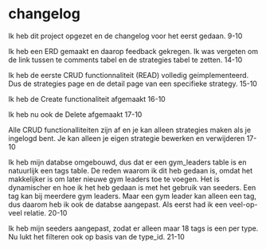 # changelog
Ik heb dit project opgezet en de changelog voor het eerst gedaan. 9-10

Ik heb een ERD gemaakt en daarop feedback gekregen. Ik was vergeten om de link tussen te comments tabel en de strategies tabel te zetten. 14-10

Ik heb de eerste CRUD functionnaliteit (READ) volledig geimplementeerd. Dus de strategies page en de detail page van een specifieke strategy. 15-10

Ik heb de Create functionaliteit afgemaakt 16-10

Ik heb nu ook de Delete afgemaakt 17-10

Alle CRUD functionalliteiten zijn af en je kan alleen strategies maken als je ingelogd bent. Je kan alleen je eigen strategie bewerken en verwijderen 17-10

Ik heb mijn databse omgebouwd, dus dat er een gym_leaders table is en natuurlijk een tags table. De reden waarom ik dit heb gedaan is, omdat het makkelijker is om later nieuwe gym leaders toe te voegen. Het is dynamischer en hoe ik het heb gedaan is met het gebruik van seeders. Een tag kan bij meerdere gym leaders. Maar een gym leader kan alleen een tag, dus daarom heb ik ook de databse aangepast. Als eerst had ik een veel-op-veel relatie. 20-10

Ik heb mijn seeders aangepast, zodat er alleen maar 18 tags is een per type. Nu lukt het filteren ook op basis van de type_id. 21-10

